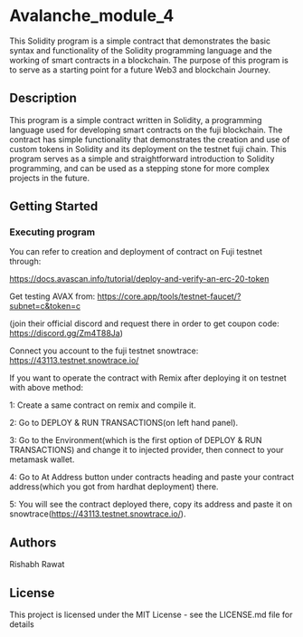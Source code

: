 # Avalanche_module_4
This Solidity program is a simple contract that demonstrates the basic syntax and functionality of the Solidity programming language and the working of smart contracts in a blockchain. The purpose of this program is to serve as a starting point for a future Web3 and blockchain Journey.

## Description

This program is a simple contract written in Solidity, a programming language used for developing smart contracts on the fuji blockchain. The contract has simple functionality that demonstrates the creation and use of custom tokens in Solidity and its deployment on the testnet fuji chain. This program serves as a simple and straightforward introduction to Solidity programming, and can be used as a stepping stone for more complex projects in the future.

## Getting Started

### Executing program
You can refer to creation and deployment of contract on Fuji testnet through:

https://docs.avascan.info/tutorial/deploy-and-verify-an-erc-20-token

Get testing AVAX from: https://core.app/tools/testnet-faucet/?subnet=c&token=c

(join their official discord and request there in order to get coupon code: https://discord.gg/Zm4T88Ja)

Connect you account to the fuji testnet snowtrace: https://43113.testnet.snowtrace.io/

If you want to operate the contract with Remix after deploying it on testnet with above method:

1: Create a same contract on remix and compile it.

2: Go to DEPLOY & RUN TRANSACTIONS(on left hand panel).

3: Go to the Environment(which is the first option of DEPLOY & RUN TRANSACTIONS) and change it to injected provider, then connect to your metamask wallet.

4: Go to At Address button under contracts heading and paste your contract address(which you got from hardhat deployment) there.

5: You will see the contract deployed there, copy its address and paste it on snowtrace(https://43113.testnet.snowtrace.io/).


## Authors

Rishabh Rawat


## License

This project is licensed under the MIT License - see the LICENSE.md file for details
